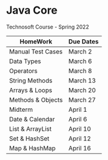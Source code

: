 # Java Core
Technosoft Course - Spring 2022

HomeWork  | Due Dates
------------- | -------------
Manual Test Cases | March 2
Data Types  | March 6
Operators  |  March 8
String Methods  |  March 13
Arrays & Loops  |  March 20
Methods & Objects  |  March 27
Midterm  |  April 1
Date & Calendar  |  April 6
List & ArrayList  |  April 10
Set & HashSet  |  April 12
Map & HashMap  |  April 16
